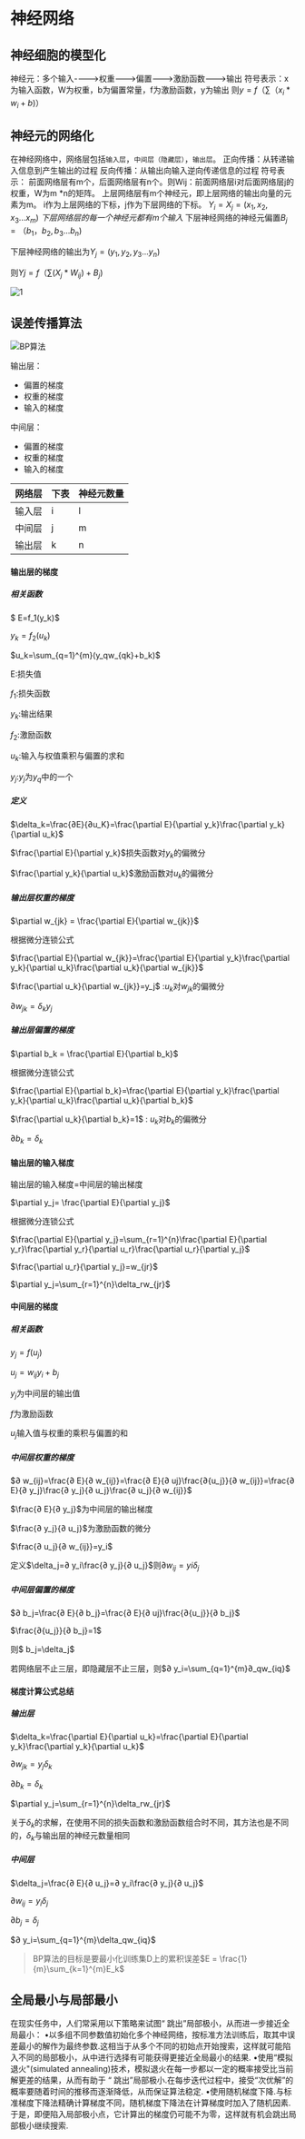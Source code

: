 # 神经网络

## 神经细胞的模型化

神经元：多个输入---->权重--->偏置--->激励函数--->输出
符号表示：x为输入函数，W为权重，b为偏置常量，f为激励函数，y为输出
则$y=f（∑（x_i * w_i+b)）$

## 神经元的网络化

在神经网络中，网络层包括`输入层`，`中间层（隐藏层）`，`输出层`。
正向传播：从转递输入信息到产生输出的过程
反向传播：从输出向输入逆向传递信息的过程
符号表示：
前面网络层有m个，后面网络层有n个。则Wij：前面网络层i对后面网络层j的权重，W为m *n的矩阵。
上层网络层有m个神经元，即上层网络的输出向量的元素为m。
i作为上层网络的下标，j作为下层网络的下标。
$Y_i=X_j=(x_1,x_2,x_3...x_m)$ *下层网络层的每一个神经元都有m个输入*
下层神经网络的神经元偏置$B_j=（b_1，b_2,b_3...b_n)$

下层神经网络的输出为$Y_j=(y_1,y_2,y_3...y_n)$

则$Yj=f（\sum(X_j *W_{ij})+B_j)$

![1](1.jpg)

## 误差传播算法

![BP算法](BP算法.png)

输出层：

- 偏置的梯度
- 权重的梯度
- 输入的梯度

中间层：

- 偏置的梯度
- 权重的梯度
- 输入的梯度

| 网络层  | 下表   | 神经元数量 |
| ---- | ---- | :---- |
| 输入层  | i    | l     |
| 中间层  | j    | m     |
| 输出层  | k    | n     |

#### 输出层的梯度

##### 相关函数

$ E=f_1(y_k)$

$y_k=f_2(u_k)$

$u_k=\sum_{q=1}^{m}(y_qw_{qk}+b_k)$

E:损失值

$f_1$:损失函数

$y_k$:输出结果

$f_2$:激励函数

$u_k$:输入与权值乘积与偏置的求和

$y_j$:$y_j$为$y_q$中的一个

##### 定义

$\delta_k=\frac{∂E}{∂u_K}=\frac{\partial E}{\partial y_k}\frac{\partial y_k}{\partial u_k}$

$\frac{\partial E}{\partial y_k}$损失函数对$y_k$的偏微分

$\frac{\partial y_k}{\partial u_k}$激励函数对$u_k$的偏微分

##### 输出层权重的梯度

$\partial w_{jk} = \frac{\partial E}{\partial w_{jk}}$

根据微分连锁公式

$\frac{\partial E}{\partial w_{jk}}=\frac{\partial E}{\partial y_k}\frac{\partial y_k}{\partial u_k}\frac{\partial u_k}{\partial w_{jk}}$

$\frac{\partial u_k}{\partial w_{jk}}=y_j$   :$u_k$对$w_{jk}$的偏微分

$\partial w_{jk} =\delta_ky_j$

##### 输出层偏置的梯度

$\partial b_k = \frac{\partial E}{\partial b_k}$

根据微分连锁公式

$\frac{\partial E}{\partial b_k}=\frac{\partial E}{\partial y_k}\frac{\partial y_k}{\partial u_k}\frac{\partial u_k}{\partial b_k}$

$\frac{\partial u_k}{\partial b_k}=1$  : $u_k$对$b_k$的偏微分

$\partial b_k =\delta_k$

#### 输出层的输入梯度

输出层的输入梯度=中间层的输出梯度

$\partial y_j= \frac{\partial E}{\partial y_j}$

根据微分连锁公式

$\frac{\partial E}{\partial y_j}=\sum_{r=1}^{n}\frac{\partial E}{\partial y_r}\frac{\partial y_r}{\partial u_r}\frac{\partial u_r}{\partial y_j}$

$\frac{\partial u_r}{\partial y_j}=w_{jr}$

$\partial y_j=\sum_{r=1}^{n}\delta_rw_{jr}$

#### 中间层的梯度

##### 相关函数

$y_j=f(u_j)$

$u_j=w_{ij}y_i+b_j$

$y_j$为中间层的输出值

$f$为激励函数

$u_j$输入值与权重的乘积与偏置的和

##### 中间层权重的梯度

$∂ w_{ij}=\frac{∂ E}{∂ w_{ij}}=\frac{∂ E}{∂ uj}\frac{∂{u_j}}{∂ w_{ij}}=\frac{∂ E}{∂ y_j}\frac{∂ y_j}{∂ u_j}\frac{∂ u_j}{∂ w_{ij}}$

$\frac{∂ E}{∂ y_j}$为中间层的输出梯度

$\frac{∂ y_j}{∂ u_j}$为激励函数的微分

$\frac{∂ u_j}{∂ w_{ij}}=y_i$

定义$\delta_j=∂ y_i\frac{∂ y_j}{∂ u_j}$则$∂ w_{ij}=yi\delta_j$

##### 中间层偏置的梯度

$∂ b_j=\frac{∂ E}{∂ b_j}=\frac{∂ E}{∂ uj}\frac{∂{u_j}}{∂ b_j}$

$\frac{∂{u_j}}{∂ b_j}=1$

则$ b_j=\delta_j$

若网络层不止三层，即隐藏层不止三层，则$∂ y_i=\sum_{q=1}^{m}∂_qw_{iq}$

#### 梯度计算公式总结

##### 输出层

$\delta_k=\frac{\partial E}{\partial u_k}=\frac{\partial E}{\partial y_k}\frac{\partial y_k}{\partial u_k}$

$\partial w_{jk} =y_j\delta_k$

$\partial b_k =\delta_k$

$\partial y_j=\sum_{r=1}^{n}\delta_rw_{jr}$

关于$\delta_k$的求解，在使用不同的损失函数和激励函数组合时不同，其方法也是不同的，$\delta_k$与输出层的神经元数量相同

##### 中间层

$\delta_j=\frac{∂ E}{∂ u_j}=∂ y_i\frac{∂ y_j}{∂ u_j}$

$∂ w_{ij}=y_i\delta_j$

$∂ b_j=\delta_j$

$∂ y_i=\sum_{q=1}^{m}\delta_qw_{iq}$

> BP算法的目标是要最小化训练集D上的累积误差$E = \frac{1}{m}\sum_{k=1}^{m}E_k$

## 全局最小与局部最小

在现实任务中，人们常采用以下策略来试图“ 跳出”局部极小，从而进一步接近全局最小：
•以多组不同参数值初始化多个神经网络，按标准方法训练后，取其中误差最小的解作为最终参数.这相当于从多个不同的初始点开始搜索，这样就可能陷入不同的局部极小，从中进行选择有可能获得更接近全局最小的结果.
•使用“模拟退火"(simulated annealing)技术，模拟退火在每一步都以一定的概率接受比当前解更差的结果，从而有助于 “ 跳出”局部极小.在每步迭代过程中，接受“次优解”的概率要随着时间的推移而逐渐降低，从而保证算法稳定.
•使用随机梯度下降.与标准梯度下降法精确计算梯度不同，随机梯度下降法在计算梯度时加入了随机因素.于是，即便陷入局部极小点，它计算出的梯度仍可能不为零，这样就有机会跳出局部极小继续搜索.
